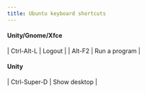 ```yaml
---
title: Ubuntu keyboard shortcuts
---
```


#### Unity/Gnome/Xfce

| Ctrl-Alt-L | Logout |
| Alt-F2 | Run a program |

#### Unity

| Ctrl-Super-D | Show desktop |
